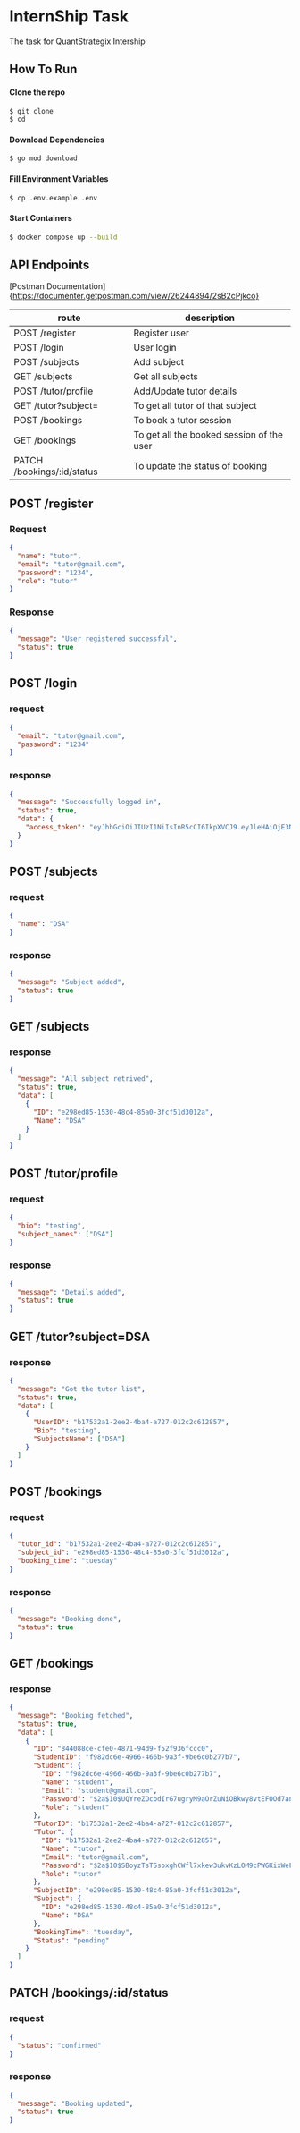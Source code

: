 # InternShip Task

The task for QuantStrategix Intership

## How To Run

#### Clone the repo

```sh
$ git clone
$ cd
```

#### Download Dependencies

```sh
$ go mod download
```

#### Fill Environment Variables

```sh
$ cp .env.example .env
```

#### Start Containers

```sh
$ docker compose up --build
```

## API Endpoints

[Postman Documentation]{https://documenter.getpostman.com/view/26244894/2sB2cPjkco}

| route                      | description                               |
| -------------------------- | ----------------------------------------- |
| POST /register             | Register user                             |
| POST /login                | User login                                |
| POST /subjects             | Add subject                               |
| GET /subjects              | Get all subjects                          |
| POST /tutor/profile        | Add/Update tutor details                  |
| GET /tutor?subject=        | To get all tutor of that subject          |
| POST /bookings             | To book a tutor session                   |
| GET /bookings              | To get all the booked session of the user |
| PATCH /bookings/:id/status | To update the status of booking           |

## POST /register

### Request

```json
{
  "name": "tutor",
  "email": "tutor@gmail.com",
  "password": "1234",
  "role": "tutor"
}
```

### Response

```json
{
  "message": "User registered successful",
  "status": true
}
```

## POST /login

### request

```json
{
  "email": "tutor@gmail.com",
  "password": "1234"
}
```

### response

```json
{
  "message": "Successfully logged in",
  "status": true,
  "data": {
    "access_token": "eyJhbGciOiJIUzI1NiIsInR5cCI6IkpXVCJ9.eyJleHAiOjE3NDMyOTc2MDEsInJvbGUiOiJ0dXRvciIsInN1YiI6InR1dG9yQGdtYWlsLmNvbSJ9.AAAMJkHUprm8tlDEM_VMhL7ApHeDUWDcJXj-RL0hTcM"
  }
}
```

## POST /subjects

### request

```json
{
  "name": "DSA"
}
```

### response

```json
{
  "message": "Subject added",
  "status": true
}
```

## GET /subjects

### response

```json
{
  "message": "All subject retrived",
  "status": true,
  "data": [
    {
      "ID": "e298ed85-1530-48c4-85a0-3fcf51d3012a",
      "Name": "DSA"
    }
  ]
}
```

## POST /tutor/profile

### request

```json
{
  "bio": "testing",
  "subject_names": ["DSA"]
}
```

### response

```json
{
  "message": "Details added",
  "status": true
}
```

## GET /tutor?subject=DSA

### response

```json
{
  "message": "Got the tutor list",
  "status": true,
  "data": [
    {
      "UserID": "b17532a1-2ee2-4ba4-a727-012c2c612857",
      "Bio": "testing",
      "SubjectsName": ["DSA"]
    }
  ]
}
```

## POST /bookings

### request

```json
{
  "tutor_id": "b17532a1-2ee2-4ba4-a727-012c2c612857",
  "subject_id": "e298ed85-1530-48c4-85a0-3fcf51d3012a",
  "booking_time": "tuesday"
}
```

### response

```json
{
  "message": "Booking done",
  "status": true
}
```

## GET /bookings

### response

```json
{
  "message": "Booking fetched",
  "status": true,
  "data": [
    {
      "ID": "844088ce-cfe0-4871-94d9-f52f936fccc0",
      "StudentID": "f982dc6e-4966-466b-9a3f-9be6c0b277b7",
      "Student": {
        "ID": "f982dc6e-4966-466b-9a3f-9be6c0b277b7",
        "Name": "student",
        "Email": "student@gmail.com",
        "Password": "$2a$10$UQYreZOcbdIrG7ugryM9aOrZuNiOBkwy8vtEFOOd7an0TzYV/9KZS",
        "Role": "student"
      },
      "TutorID": "b17532a1-2ee2-4ba4-a727-012c2c612857",
      "Tutor": {
        "ID": "b17532a1-2ee2-4ba4-a727-012c2c612857",
        "Name": "tutor",
        "Email": "tutor@gmail.com",
        "Password": "$2a$10$SBoyzTsTSsoxghCWfl7xkew3ukvKzLOM9cPWGKixWeFvXxLIFBV4e",
        "Role": "tutor"
      },
      "SubjectID": "e298ed85-1530-48c4-85a0-3fcf51d3012a",
      "Subject": {
        "ID": "e298ed85-1530-48c4-85a0-3fcf51d3012a",
        "Name": "DSA"
      },
      "BookingTime": "tuesday",
      "Status": "pending"
    }
  ]
}
```

## PATCH /bookings/:id/status

### request

```json
{
  "status": "confirmed"
}
```

### response

```json
{
  "message": "Booking updated",
  "status": true
}
```
